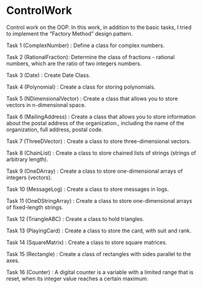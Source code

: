 # ControlWork
Control work on the OOP.
In this work, in addition to the basic tasks, I tried to implement the “Factory Method” design pattern.

Task 1 (ComplexNumber) : Define a class for complex numbers.

Task 2 (RationalFraction): Determine the class of fractions - rational numbers, which are the ratio of two integers
numbers.

Task 3 (Date) : Create Date Class.

Task 4 (Polynomial) : Create a class for storing polynomials.

Task 5 (NDimensionalVector) : Create a class that allows you to store vectors in n-dimensional space.

Task 6 (MailingAddress) : Create a class that allows you to store information about the postal address of the organization.,
including the name of the organization, full address, postal code.

Task 7 (ThreeDVector) : Create a class to store three-dimensional vectors.

Task 8 (ChainList) : Create a class to store chained lists of strings (strings of arbitrary length).

Task 9 (OneDArray) : Create a class to store one-dimensional arrays of integers (vectors).

Task 10 (MessageLog) : Create a class to store messages in logs.

Task 11 (OneDStringArray) : Create a class to store one-dimensional arrays of fixed-length strings.

Task 12 (TriangleABC) : Create a class to hold triangles.

Task 13 (PlayingCard) : Create a class to store the card, with suit and rank.  

Task 14 (SquareMatrix) : Create a class to store square matrices.

Task 15 (Rectangle) : Create a class of rectangles with sides parallel to the axes.

Task 16 (Counter) : A digital counter is a variable with a limited range that is reset,
when its integer value reaches a certain maximum.
